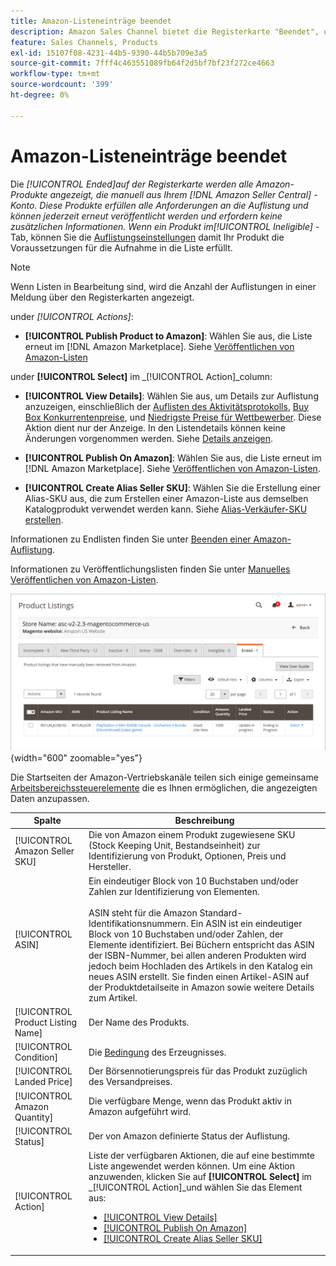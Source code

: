 ```yaml
---
title: Amazon-Listeneinträge beendet
description: Amazon Sales Channel bietet die Registerkarte "Beendet", um beendete Amazon Marketplace-Einträge zu überprüfen, die bei Ihrer Auswahl erneut veröffentlicht werden können.
feature: Sales Channels, Products
exl-id: 15107f08-4231-44b5-9390-44b5b709e3a5
source-git-commit: 7fff4c463551089fb64f2d5bf7bf23f272ce4663
workflow-type: tm+mt
source-wordcount: '399'
ht-degree: 0%

---
```


# Amazon-Listeneinträge beendet

Die _[!UICONTROL Ended]_auf der Registerkarte werden alle Amazon-Produkte angezeigt, die manuell aus Ihrem [!DNL Amazon Seller Central] -Konto. Diese Produkte erfüllen alle Anforderungen an die Auflistung und können jederzeit erneut veröffentlicht werden und erfordern keine zusätzlichen Informationen. Wenn ein Produkt im_[!UICONTROL Ineligible]_ -Tab, können Sie die [Auflistungseinstellungen](./listing-settings.md) damit Ihr Produkt die Voraussetzungen für die Aufnahme in die Liste erfüllt.

>[!NOTE]
>
>Wenn Listen in Bearbeitung sind, wird die Anzahl der Auflistungen in einer Meldung über den Registerkarten angezeigt.

under _[!UICONTROL Actions]_:

- **[!UICONTROL Publish Product to Amazon]**: Wählen Sie aus, die Liste erneut im [!DNL Amazon Marketplace]. Siehe [Veröffentlichen von Amazon-Listen](./publish-listings-manually.md)

under **[!UICONTROL Select]** im _[!UICONTROL Action]_column:

- **[!UICONTROL View Details]**: Wählen Sie aus, um Details zur Auflistung anzuzeigen, einschließlich der [Auflisten des Aktivitätsprotokolls](./product-listing-details.md#listing-activity-log), [Buy Box Konkurrentenpreise](./product-listing-details.md#buy-box-competitor-pricing), und [Niedrigste Preise für Wettbewerber](./product-listing-details.md#lowest-competitor-pricing). Diese Aktion dient nur der Anzeige. In den Listendetails können keine Änderungen vorgenommen werden. Siehe [Details anzeigen](./product-listing-details.md).

- **[!UICONTROL Publish On Amazon]**: Wählen Sie aus, die Liste erneut im [!DNL Amazon Marketplace]. Siehe [Veröffentlichen von Amazon-Listen](./publish-listings-manually.md).

- **[!UICONTROL Create Alias Seller SKU]**: Wählen Sie die Erstellung einer Alias-SKU aus, die zum Erstellen einer Amazon-Liste aus demselben Katalogprodukt verwendet werden kann. Siehe [Alias-Verkäufer-SKU erstellen](./create-alias-seller-sku.md).

Informationen zu Endlisten finden Sie unter [Beenden einer Amazon-Auflistung](./end-listings-manually.md).

Informationen zu Veröffentlichungslisten finden Sie unter [Manuelles Veröffentlichen von Amazon-Listen](./publish-listings-manually.md).

![Amazon-Listeneinträge beendet](assets/amazon-ended-listings.png){width="600" zoomable="yes"}

Die Startseiten der Amazon-Vertriebskanäle teilen sich einige gemeinsame [Arbeitsbereichssteuerelemente](./workspace-controls.md) die es Ihnen ermöglichen, die angezeigten Daten anzupassen.

| Spalte | Beschreibung |
|-----------------------------------|------------------------------------------------------------------------------------------------------------------------------------------------------------------------------------------------------------------------------------------------------------------------------------------------------------------------------------------------------------------------------------------------------------------------------------------------------------------------------------|
| [!UICONTROL Amazon Seller SKU] | Die von Amazon einem Produkt zugewiesene SKU (Stock Keeping Unit, Bestandseinheit) zur Identifizierung von Produkt, Optionen, Preis und Hersteller. |
| [!UICONTROL ASIN] | Ein eindeutiger Block von 10 Buchstaben und/oder Zahlen zur Identifizierung von Elementen.<br><br>ASIN steht für die Amazon Standard-Identifikationsnummern. Ein ASIN ist ein eindeutiger Block von 10 Buchstaben und/oder Zahlen, der Elemente identifiziert. Bei Büchern entspricht das ASIN der ISBN-Nummer, bei allen anderen Produkten wird jedoch beim Hochladen des Artikels in den Katalog ein neues ASIN erstellt. Sie finden einen Artikel-ASIN auf der Produktdetailseite in Amazon sowie weitere Details zum Artikel. |
| [!UICONTROL Product Listing Name] | Der Name des Produkts. |
| [!UICONTROL Condition] | Die [Bedingung](./product-listing-condition.md) des Erzeugnisses. |
| [!UICONTROL Landed Price] | Der Börsennotierungspreis für das Produkt zuzüglich des Versandpreises. |
| [!UICONTROL Amazon Quantity] | Die verfügbare Menge, wenn das Produkt aktiv in Amazon aufgeführt wird. |
| [!UICONTROL Status] | Der von Amazon definierte Status der Auflistung. |
| [!UICONTROL Action] | Liste der verfügbaren Aktionen, die auf eine bestimmte Liste angewendet werden können. Um eine Aktion anzuwenden, klicken Sie auf **[!UICONTROL Select]** im _[!UICONTROL Action]_und wählen Sie das Element aus:<ul><li>[[!UICONTROL View Details]](./product-listing-details.md)</li><li>[[!UICONTROL Publish On Amazon]](./publish-listings-manually.md)</li><li>[[!UICONTROL Create Alias Seller SKU]](./create-alias-seller-sku.md#region-specific)</li></ul> |
